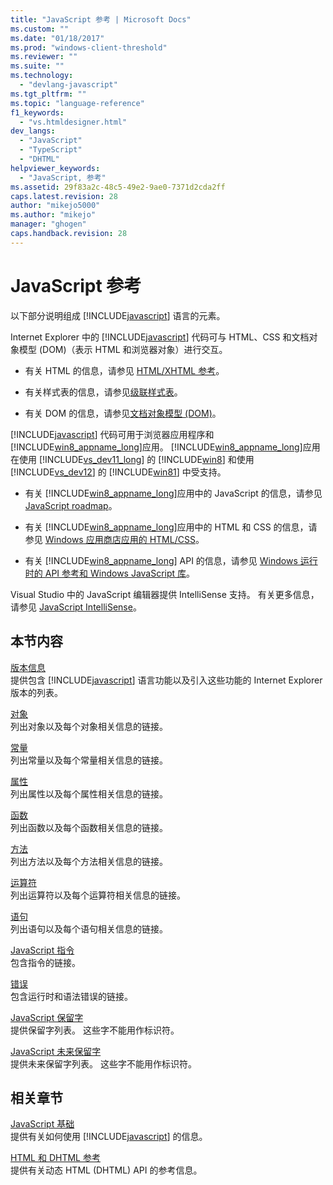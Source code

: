 ```yaml
---
title: "JavaScript 参考 | Microsoft Docs"
ms.custom: ""
ms.date: "01/18/2017"
ms.prod: "windows-client-threshold"
ms.reviewer: ""
ms.suite: ""
ms.technology: 
  - "devlang-javascript"
ms.tgt_pltfrm: ""
ms.topic: "language-reference"
f1_keywords: 
  - "vs.htmldesigner.html"
dev_langs: 
  - "JavaScript"
  - "TypeScript"
  - "DHTML"
helpviewer_keywords: 
  - "JavaScript, 参考"
ms.assetid: 29f83a2c-48c5-49e2-9ae0-7371d2cda2ff
caps.latest.revision: 28
author: "mikejo5000"
ms.author: "mikejo"
manager: "ghogen"
caps.handback.revision: 28
---
```

# JavaScript 参考
以下部分说明组成 [!INCLUDE[javascript](../../javascript/includes/javascript-md.md)] 语言的元素。  
  
 Internet Explorer 中的 [!INCLUDE[javascript](../../javascript/includes/javascript-md.md)] 代码可与 HTML、CSS 和文档对象模型 \(DOM\)（表示 HTML 和浏览器对象）进行交互。  
  
-   有关 HTML 的信息，请参见 [HTML\/XHTML 参考](http://go.microsoft.com/fwlink/p/?LinkId=251007)。  
  
-   有关样式表的信息，请参见[级联样式表](http://go.microsoft.com/fwlink/p/?LinkId=251008)。  
  
-   有关 DOM 的信息，请参见[文档对象模型 \(DOM\)](http://go.microsoft.com/fwlink/p/?LinkId=251009)。  
  
 [!INCLUDE[javascript](../../javascript/includes/javascript-md.md)] 代码可用于浏览器应用程序和 [!INCLUDE[win8_appname_long](../../javascript/includes/win8-appname-long-md.md)]应用。  [!INCLUDE[win8_appname_long](../../javascript/includes/win8-appname-long-md.md)]应用在使用 [!INCLUDE[vs_dev11_long](../../javascript/includes/vs-dev11-long-md.md)] 的 [!INCLUDE[win8](../../javascript/includes/win8-md.md)] 和使用 [!INCLUDE[vs_dev12](../../javascript/includes/vs-dev12-md.md)] 的 [!INCLUDE[win81](../../javascript/includes/win81-md.md)] 中受支持。  
  
-   有关 [!INCLUDE[win8_appname_long](../../javascript/includes/win8-appname-long-md.md)]应用中的 JavaScript 的信息，请参见 [JavaScript roadmap](http://msdn.microsoft.com/zh-cn/4f28182b-1e4b-4bbd-8ae9-dcc504de4341)。  
  
-   有关 [!INCLUDE[win8_appname_long](../../javascript/includes/win8-appname-long-md.md)]应用中的 HTML 和 CSS 的信息，请参见 [Windows 应用商店应用的 HTML\/CSS](http://go.microsoft.com/fwlink/p/?LinkId=250939)。  
  
-   有关 [!INCLUDE[win8_appname_long](../../javascript/includes/win8-appname-long-md.md)] API 的信息，请参见 [Windows 运行时的 API 参考和 Windows JavaScript 库](http://go.microsoft.com/fwlink/p/?LinkID=250938)。  
  
 Visual Studio 中的 JavaScript 编辑器提供 IntelliSense 支持。  有关更多信息，请参见 [JavaScript IntelliSense](~/ide/javascript-intellisense.md)。  
  
## 本节内容  
 [版本信息](../../javascript/reference/javascript-version-information.md)  
 提供包含 [!INCLUDE[javascript](../../javascript/includes/javascript-md.md)] 语言功能以及引入这些功能的 Internet Explorer 版本的列表。  
  
 [对象](../../javascript/reference/javascript-objects.md)  
 列出对象以及每个对象相关信息的链接。  
  
 [常量](../../javascript/reference/javascript-constants.md)  
 列出常量以及每个常量相关信息的链接。  
  
 [属性](../../javascript/reference/javascript-properties.md)  
 列出属性以及每个属性相关信息的链接。  
  
 [函数](../../javascript/reference/javascript-functions.md)  
 列出函数以及每个函数相关信息的链接。  
  
 [方法](../../javascript/reference/javascript-methods.md)  
 列出方法以及每个方法相关信息的链接。  
  
 [运算符](../../javascript/reference/javascript-operators.md)  
 列出运算符以及每个运算符相关信息的链接。  
  
 [语句](../../javascript/reference/javascript-statements.md)  
 列出语句以及每个语句相关信息的链接。  
  
 [JavaScript 指令](../../javascript/reference/javascript-directives.md)  
 包含指令的链接。  
  
 [错误](../../javascript/reference/javascript-errors.md)  
 包含运行时和语法错误的链接。  
  
 [JavaScript 保留字](../../javascript/reference/javascript-reserved-words.md)  
 提供保留字列表。  这些字不能用作标识符。  
  
 [JavaScript 未来保留字](../../javascript/reference/javascript-future-reserved-words.md)  
 提供未来保留字列表。  这些字不能用作标识符。  
  
## 相关章节  
 [JavaScript 基础](../../javascript/javascript-fundamentals.md)  
 提供有关如何使用 [!INCLUDE[javascript](../../javascript/includes/javascript-md.md)] 的信息。  
  
 [HTML 和 DHTML 参考](http://go.microsoft.com/fwlink/?LinkId=148095)  
 提供有关动态 HTML \(DHTML\) API 的参考信息。